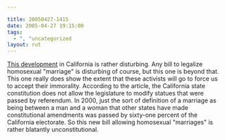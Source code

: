 ```yaml
---

title: 20050427-1415
date: 2005-04-27 19:15:00
tags:
  - ", "uncategorized
layout: rut
---
```


<p> <a href="http://news.findlaw.com/ap/o/51/04-27-2005/2d820007bc101f2d.html">This
development</a> in California is rather disturbing.  Any bill to
legalize homosexual "marriage" is disturbing of course, but this
one is beyond that.  This one really does show the extent that
these activists will go to force us to accept their immorality.
According to the article, the California state constitution does
not allow the legislature to modify statues that were passed by
referendum.  In 2000, just the sort of definition of a marriage
as being between a man and a woman that other states have made
constitutional amendments was passed by sixty-one percent of
the California electorate.  So this new bill allowing homosexual
"marriages" is rather blatantly unconstitutional.</p>

